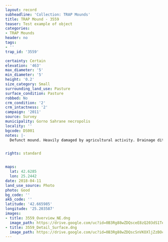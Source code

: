 ```yaml
---
layout: record
subheadline: 'Collection: TRAP Mounds'
title: TRAP Mound - 3559
teaser: Test example of object
categories:
- TRAP Mounds
header: no
tags:
- ''
trap_id: '3559'

certainty: Certain
elevation: '463'
max_diameter: '5'
min_diameter: '5'
height: '0.2'
size_category: Small
surrounding_land_use: Pasture
surface_condition: Pasture
robbed: No
crm_condition: '2'
crm_intactness: '2'
campaign: '2011'
source: Survey
municipality: Gorno Sahrane necropolis
locality: ''
bgcode: DS001
notes: |-
  Defunct mound. Heavily damaged by agricultural activity. Drainage ditch starting on western side. No obvious robbers' trench's.


rights: standard


maps:
  lat: 42.6285
  lon: 25.2442
date: 2018-04-11
land_use_source: Photo
photo: Good
bg_code: ''
akb_code: ''
latitude: '42.665985'
longitude: '25.203587'
images:
- title: 3559_Overview_NE.dng
  image_path: https://drive.google.com/uc?id=0B3Rg88wZDQsceE8zQ203dS1TekE
- title: 3559_Detail_Surface.dng
  image_path: https://drive.google.com/uc?id=0B3Rg88wZDQscSnVKOXljZzBOcjg
---
```

